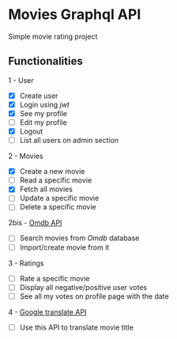 # Movies Graphql API

Simple movie rating project

## Functionalities

1 - User

- [x] Create user
- [x] Login using _jwt_
- [x] See my profile
- [ ] Edit my profile
- [x] Logout
- [ ] List all users on admin section

2 - Movies

- [x] Create a new movie
- [ ] Read a specific movie
- [x] Fetch all movies
- [ ] Update a specific movie
- [ ] Delete a specific movie

2bis - [Omdb API](http://www.omdbapi.com/)

- [ ] Search movies from _Omdb_ database
- [ ] Import/create movie from it

3 - Ratings

- [ ] Rate a specific movie
- [ ] Display all negative/positive user votes
- [ ] See all my votes on profile page with the date

4 - [Google translate API](https://cloud.google.com/translate/docs/?hl=fr)

- [ ] Use this API to translate movie title
